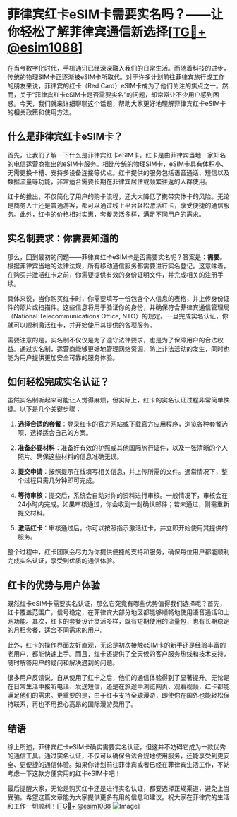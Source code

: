 # 菲律宾红卡eSIM卡需要实名吗？——让你轻松了解菲律宾通信新选择[[TG💪+ @esim1088](https://t.me/s/esim1088)]

在当今数字化时代，手机通讯已经深深融入我们的日常生活。而随着科技的进步，传统的物理SIM卡正逐渐被eSIM卡所取代。对于许多计划前往菲律宾旅行或工作的朋友来说，菲律宾的红卡（Red Card）eSIM卡成为了他们关注的焦点之一。然而，关于“菲律宾红卡eSIM卡是否需要实名”的问题，却常常让不少用户感到困惑。今天，我们就来详细聊聊这个话题，帮助大家更好地理解菲律宾红卡eSIM卡的相关政策和使用方法。

## 什么是菲律宾红卡eSIM卡？

首先，让我们了解一下什么是菲律宾红卡eSIM卡。红卡是由菲律宾当地一家知名的电信运营商推出的eSIM卡服务。相比传统的物理SIM卡，eSIM卡具有体积小、无需更换卡槽、支持多设备连接等优点。红卡提供的服务包括语音通话、短信以及数据流量等功能，非常适合需要长期在菲律宾居住或频繁往返的人群使用。

红卡的推出，不仅简化了用户的购卡流程，还大大降低了携带实体卡的风险。无论是商务人士还是普通游客，都可以通过线上平台轻松激活红卡，享受便捷的通信服务。此外，红卡的价格相对实惠，套餐灵活多样，满足不同用户的需求。

## 实名制要求：你需要知道的

那么，回到最初的问题——菲律宾红卡eSIM卡是否需要实名呢？答案是：**需要**。根据菲律宾当地的法律法规，所有移动通信服务都需要进行实名登记。这意味着，在购买并激活红卡之前，你需要提供有效的身份证明文件，并完成相关的注册手续。

具体来说，当你购买红卡时，你需要填写一份包含个人信息的表格，并上传身份证件的照片或扫描件。这些信息将用于验证你的身份，并确保符合菲律宾通信管理局（National Telecommunications Office, NTO）的规定。一旦完成实名认证，你就可以顺利激活红卡，并开始使用其提供的各项服务。

需要注意的是，实名制不仅仅是为了遵守法律要求，也是为了保障用户的合法权益。通过实名制，运营商能够更好地管理网络资源，防止非法活动的发生，同时也能为用户提供更加安全可靠的服务体验。

## 如何轻松完成实名认证？

虽然实名制听起来可能让人觉得麻烦，但实际上，红卡的实名认证过程非常简单快捷。以下是几个关键步骤：

1. **选择合适的套餐**：登录红卡的官方网站或下载官方应用程序，浏览各种套餐选项，选择适合自己的方案。
   
2. **准备必要材料**：准备好有效的护照或其他国际旅行证件，以及一张清晰的个人照片。确保这些材料的信息准确无误。

3. **提交申请**：按照提示在线填写相关信息，并上传所需的文件。通常情况下，整个过程只需几分钟即可完成。

4. **等待审核**：提交后，系统会自动对你的资料进行审核。一般情况下，审核会在24小时内完成。如果审核通过，你会收到一封确认邮件；若未通过，则需重新提交材料。

5. **激活红卡**：审核通过后，你可以按照指示激活红卡，并立即开始使用其提供的服务。

整个过程中，红卡团队会尽力为你提供便捷的支持和服务，确保每位用户都能顺利完成实名认证，享受到优质的通信体验。

## 红卡的优势与用户体验

既然红卡eSIM卡需要实名认证，那么它究竟有哪些优势值得我们选择呢？首先，红卡覆盖范围广，信号稳定，在菲律宾大部分地区都能够顺畅地使用语音通话和上网功能。其次，红卡的套餐设计灵活多样，既有短期使用的流量包，也有长期稳定的月租套餐，适合不同需求的用户。

此外，红卡的操作界面友好直观，无论是初次接触eSIM卡的新手还是经验丰富的老用户，都能快速上手。而且，红卡还提供了全天候的客户服务热线和技术支持，随时解答用户的疑问和解决遇到的问题。

很多用户反馈说，自从使用了红卡之后，他们的通信体验得到了显著提升。无论是在日常生活中接听电话、发送短信，还是在旅途中浏览网页、观看视频，红卡都能满足他们的需求。更重要的是，由于红卡支持全球漫游，即使你在国外也能轻松保持联系，再也不用担心高昂的国际漫游费用了。

## 结语

综上所述，菲律宾红卡eSIM卡确实需要实名认证，但这并不妨碍它成为一款优秀的通信工具。通过实名认证，不仅可以确保合法合规地使用服务，还能享受到更安全、更便捷的通信体验。如果你计划前往菲律宾或者已经在菲律宾生活工作，不妨考虑一下这款方便实用的红卡eSIM卡吧！

最后提醒大家，无论是购买红卡还是进行实名认证，都要选择正规渠道，避免上当受骗。希望这篇文章能为大家提供更多有用的信息和建议。祝大家在菲律宾的生活和工作一切顺利！[[TG💪+ @esim1088](https://t.me/s/esim1088) ![Image](https://i.postimg.cc/4NQfJmqS/Snipaste-2025-05-13-00-14-12.png)]